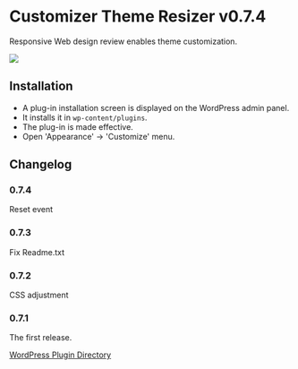 # Customizer Theme Resizer v0.7.4

Responsive Web design review enables theme customization.

[![](http://img.youtube.com/vi/_DFdXqbeRPQ/0.jpg)](https://www.youtube.com/watch?v=_DFdXqbeRPQ)

## Installation

* A plug-in installation screen is displayed on the WordPress admin panel.
* It installs it in `wp-content/plugins`.
* The plug-in is made effective.
* Open \'Appearance\' -> \'Customize\' menu.

## Changelog

### 0.7.4
Reset event

### 0.7.3
Fix Readme.txt

### 0.7.2
CSS adjustment

### 0.7.1
The first release.

[WordPress Plugin Directory](https://wordpress.org/plugins/customizer-theme-resizer/)
